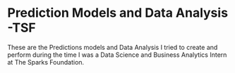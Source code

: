 # Prediction Models and Data Analysis -TSF
These are the Predictions models and Data Analysis I tried to create and perform during the time I was a Data Science and Business Analytics Intern at The Sparks Foundation. 
